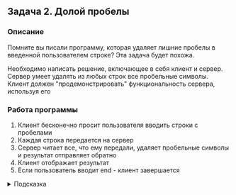 ## Задача 2. Долой пробелы
 
### Описание
Помните вы писали программу, которая удаляет лишние пробелы в введенной пользователем строке? Эта задача будет похожа.

Необходимо написать решение, включающее в себя клиент и сервер. Сервер умеет удалять из любых строк все пробельные символы. Клиент должен "продемонстрировать" функциональность сервера, используя его

### Работа программы
1. Клиент бесконечно просит пользователя вводить строки с пробелами
2. Каждая строка передается на сервер
3. Сервер читает все, что ему передали, удаляет пробельные символы и результат отправляет обратно
4. Клиент отображает результат
5. Если пользователь вводит end - клиент завершается



<details>
  <summary>Подсказка</summary>

Рассмотрите возможность использования Non-Blocking IO
</details>


